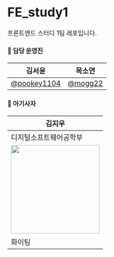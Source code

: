 # FE_study1

프론트엔드 스터디 1팀 레포입니다.

#### 🦁 담당 운영진

| 김서윤                                       | 목소연                               |
| -------------------------------------------- | ------------------------------------ |
| [@pookey1104](https://github.com/pookey1104) | [@mogg22](https://github.com/mogg22) |

#### 🦁 아기사자
| 김지우 |
| --- |
| 디지털소프트웨어공학부 |
| <img width="200" src="https://avatars.githubusercontent.com/u/202631635?v=4"> |
| 화이팅 |
